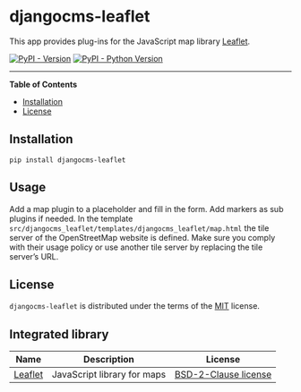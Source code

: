 # djangocms-leaflet

This app provides plug-ins for the JavaScript map library [Leaflet](https://leafletjs.com/).

[![PyPI - Version](https://img.shields.io/pypi/v/djangocms-leaflet.svg)](https://pypi.org/project/djangocms-leaflet)
[![PyPI - Python Version](https://img.shields.io/pypi/pyversions/djangocms-leaflet.svg)](https://pypi.org/project/djangocms-leaflet)

-----

**Table of Contents**

- [Installation](#installation)
- [License](#license)

## Installation

```console
pip install djangocms-leaflet
```
## Usage

Add a map plugin to a placeholder and fill in the form. Add markers as sub plugins if needed.
In the template `src/djangocms_leaflet/templates/djangocms_leaflet/map.html` the tile server
of the OpenStreetMap website is defined. Make sure you comply with their usage policy or
use another tile server by replacing the tile server’s URL.

## License

`djangocms-leaflet` is distributed under the terms of the [MIT](https://spdx.org/licenses/MIT.html) license.

## Integrated library

| Name                                                   | Description                | License                                                                       |
|--------------------------------------------------------|-----------------------------|-------------------------------------------------------------------------------|
| [Leaflet](https://leafletjs.com/)                      | JavaScript library for maps | [BSD-2-Clause license](https://github.com/Leaflet/Leaflet/blob/main/LICENSE)  |

